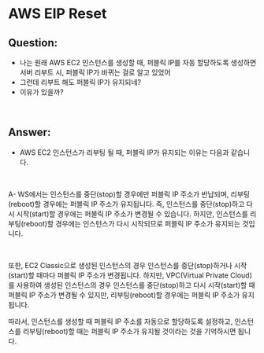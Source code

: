 # AWS EIP Reset

## Question:

- 나는 원래 AWS EC2 인스턴스를 생성할 때, 퍼블릭 IP를 자동 할당하도록 생성하면 서버 리부트 시, 퍼블릭 IP가 바뀌는 걸로 알고 있었어
- 그런데 리부트 해도 퍼블릭 IP가 유지되네? 
- 이유가 있을까?

<br>

## Answer:

- AWS EC2 인스턴스가 리부팅 될 때, 퍼블릭 IP가 유지되는 이유는 다음과 같습니다.

<br>

A- WS에서는 인스턴스를 중단(stop)할 경우에만 퍼블릭 IP 주소가 반납되며, 리부팅(reboot)할 경우에는 퍼블릭 IP 주소가 유지됩니다. 
즉, 인스턴스를 중단(stop)하고 다시 시작(start)할 경우에는 퍼블릭 IP 주소가 변경될 수 있습니다. 
하지만, 인스턴스를 리부팅(reboot)할 경우에는 인스턴스가 다시 시작되므로 퍼블릭 IP 주소가 유지되는 것입니다.

<br>

또한, EC2 Classic으로 생성된 인스턴스의 경우 인스턴스를 중단(stop)하거나 시작(start)할 때마다 퍼블릭 IP 주소가 변경됩니다. 하지만, VPC(Virtual Private Cloud)를 사용하여 생성된 인스턴스의 경우 인스턴스를 중단(stop)하고 다시 시작(start)할 때 퍼블릭 IP 주소가 변경될 수 있지만, 리부팅(reboot)할 경우에는 퍼블릭 IP 주소가 유지됩니다.

따라서, 인스턴스를 생성할 때 퍼블릭 IP 주소를 자동으로 할당하도록 설정하고, 인스턴스를 리부팅(reboot)할 때는 퍼블릭 IP 주소가 유지될 것이라는 것을 기억하시면 됩니다.